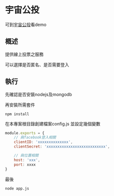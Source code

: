 # 宇宙公投

可到[宇宙公投](voting.csie.org)看demo

## 概述

提供線上投票之服務

可以選擇是否匿名、是否需要登入

## 執行

先確認是否安裝nodejs及mongodb

再安裝所需套件

```
npm install
```

在本專案根目錄創建檔案config.js
並設定幾個變數

``` javascript
module.exports = {
	// 與facebook登入相關
	clientID: 'xxxxxxxxxxxxxx',
	clientSecret: 'xxxxxxxxxxxxxxxxxxxxxxxxxxx',

	// 與位置相關
	host: 'xxx',
	port: xxxx
}
```

最後
```
node app.js
```
